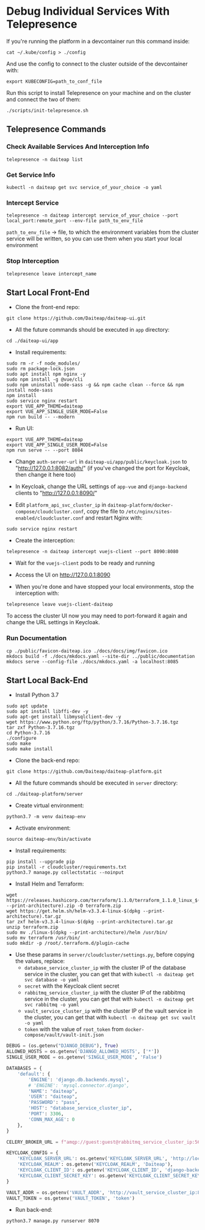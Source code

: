 # Debug Individual Services With Telepresence

If you're running the platform in a devcontainer run this command inside:
```
cat ~/.kube/config > ./config
```

And use the config to connect to the cluster outside of the devcontainer with:
```
export KUBECONFIG=path_to_conf_file
```

Run this script to install Telepresence on your machine and on the cluster and connect the two of them:
```
./scripts/init-telepresence.sh
```

## Telepresence Commands

### Check Available Services And Interception Info
```
telepresence -n daiteap list
```

### Get Service Info
```
kubectl -n daiteap get svc service_of_your_choice -o yaml
```

### Intercept Service
```
telepresence -n daiteap intercept service_of_your_choice --port local_port:remote_port --env-file path_to_env_file
```

`path_to_env_file` -> file, to which the environment variables from the cluster service will be written, so you can use them when you start your local environment

### Stop Interception
```
telepresence leave intercept_name
```

## Start Local Front-End

- Clone the front-end repo:
```
git clone https://github.com/Daiteap/daiteap-ui.git
```

- All the future commands should be executed in `app` directory:
```
cd ./daiteap-ui/app
```

- Install requirements:
```
sudo rm -r -f node_modules/
sudo rm package-lock.json
sudo apt install npm nginx -y
sudo npm install -g @vue/cli
sudo npm uninstall node-sass -g && npm cache clean --force && npm install node-sass
npm install
sudo service nginx restart
export VUE_APP_THEME=daiteap
export VUE_APP_SINGLE_USER_MODE=False
npm run build -- --modern
```

- Run UI:
```
export VUE_APP_THEME=daiteap
export VUE_APP_SINGLE_USER_MODE=False
npm run serve -- --port 8084
```

- Change `auth-server-url` in `daiteap-ui/app/public/keycloak.json` to "http://127.0.0.1:8082/auth/" (if you've changed the port for Keycloak, then change it here too)

- In Keycloak, change the URL settings of `app-vue` and `django-backend` clients to "http://127.0.0.1:8090/"

- Edit `platform_api_svc_cluster_ip` in `daiteap-platform/docker-compose/cloudcluster.conf`, copy the file to `/etc/nginx/sites-enabled/cloudcluster.conf` and restart Nginx with:
```
sudo service nginx restart
```

- Create the interception:
```
telepresence -n daiteap intercept vuejs-client --port 8090:8080
```

- Wait for the `vuejs-client` pods to be ready and running

- Access the UI on http://127.0.0.1:8090

- When you're done and have stopped your local environments, stop the interception with:
```
telepresence leave vuejs-client-daiteap
```
To access the cluster UI now you may need to port-forward it again and change the URL settings in Keycloak.

### Run Documentation
```
cp ./public/favicon-daiteap.ico ./docs/docs/img/favicon.ico
mkdocs build -f ./docs/mkdocs.yaml --site-dir ../public/documentation
mkdocs serve --config-file ./docs/mkdocs.yaml -a localhost:8085
```

## Start Local Back-End

- Install Python 3.7
```
sudo apt update
sudo apt install libffi-dev -y
sudo apt-get install libmysqlclient-dev -y
wget https://www.python.org/ftp/python/3.7.16/Python-3.7.16.tgz
tar zxf Python-3.7.16.tgz
cd Python-3.7.16
./configure
sudo make
sudo make install
```

- Clone the back-end repo:
```
git clone https://github.com/Daiteap/daiteap-platform.git
```

- All the future commands should be executed in `server` directory:
```
cd ./daiteap-platform/server
```

- Create virtual environment:
```
python3.7 -m venv daiteap-env
```

- Activate environment:
```
source daiteap-env/bin/activate
```

- Install requirements:
```
pip install --upgrade pip
pip install -r cloudcluster/requirements.txt
python3.7 manage.py collectstatic --noinput
```

- Install Helm and Terraform:
```
wget https://releases.hashicorp.com/terraform/1.1.0/terraform_1.1.0_linux_$(dpkg --print-architecture).zip -O terraform.zip
wget https://get.helm.sh/helm-v3.3.4-linux-$(dpkg --print-architecture).tar.gz
tar zxf helm-v3.3.4-linux-$(dpkg --print-architecture).tar.gz
unzip terraform.zip
sudo mv ./linux-$(dpkg --print-architecture)/helm /usr/bin/
sudo mv terraform /usr/bin/
sudo mkdir -p /root/.terraform.d/plugin-cache
```

- Use these params in `server/cloudcluster/settings.py`, before copying the values, replace:
  - `database_service_cluster_ip` with the cluster IP of the database service in the cluster, you can get that with `kubectl -n daiteap get svc database -o yaml`
  - `secret` with the Keycloak client secret
  - `rabbitmq_service_cluster_ip` with the cluster IP of the rabbitmq service in the cluster, you can get that with `kubectl -n daiteap get svc rabbitmq -o yaml`
  - `vault_service_cluster_ip` with the cluster IP of the vault service in the cluster, you can get that with `kubectl -n daiteap get svc vault -o yaml`
  - `token` with the value of `root_token` from `docker-compose/vault/vault-init.json`

```py
DEBUG = (os.getenv("DJANGO_DEBUG"), True)
ALLOWED_HOSTS = os.getenv('DJANGO_ALLOWED_HOSTS', ['*'])
SINGLE_USER_MODE = os.getenv('SINGLE_USER_MODE', 'False')

DATABASES = {
    'default': {
        'ENGINE': 'django.db.backends.mysql',
        # 'ENGINE': 'mysql.connector.django',
        'NAME': "daiteap",
        'USER': "daiteap",
        'PASSWORD': "pass",
        'HOST': "database_service_cluster_ip",
        'PORT': 3306,
        'CONN_MAX_AGE': 0
    },
}

CELERY_BROKER_URL = f"amqp://guest:guest@rabbitmq_service_cluster_ip:5672/"

KEYCLOAK_CONFIG = {
    'KEYCLOAK_SERVER_URL': os.getenv('KEYCLOAK_SERVER_URL', 'http://localhost:8082/auth'),
    'KEYCLOAK_REALM': os.getenv('KEYCLOAK_REALM', 'Daiteap'),
    'KEYCLOAK_CLIENT_ID': os.getenv('KEYCLOAK_CLIENT_ID', 'django-backend'),
    'KEYCLOAK_CLIENT_SECRET_KEY': os.getenv('KEYCLOAK_CLIENT_SECRET_KEY', 'secret')
}

VAULT_ADDR = os.getenv('VAULT_ADDR', 'http://vault_service_cluster_ip:8200')
VAULT_TOKEN = os.getenv('VAULT_TOKEN', 'token')
```

- Run back-end:
```
python3.7 manage.py runserver 8070
```